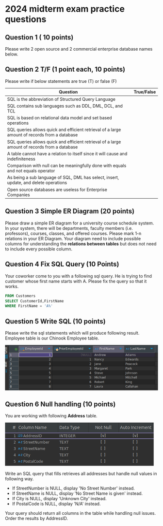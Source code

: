 # 2024 midterm exam practice questions

## Question 1 ( 10 points)

 Please write 2 open source and 2 commercial enterprise database names below. 

## Question 2 T/F (1 point each, 10 points)

Please write if below statements are true (T) or false (F)

| Question | True/False |
|---|---|
| SQL is the abbreviation of Structured Query Language |  |
| SQL contains sub languages such as DDL, DML, DCL, and TCL |  |
| SQL is based on relational data model and set based operations |  |
| SQL queries allows quick and efficient retrieval of a large amount of records from a database |  |
| SQL queries allows quick and efficient retrieval of a large amount of records from a database |  |
| A table cannot have a relation to itself since it will cause and indefiniteness |  |
| Comparison with null can be meaningfully done with equals and not equals operator |  |
| As being a sub language of SQL, DML has select, insert, update, and delete operations |  |
| Open source databases are useless for Enterprise Companies |  |

## Question 3 Simple ER Diagram (20 points)

Please draw a simple ER diagram for a university course schedule system.  
In your system, there will be departments, faculty members (i.e. professors), courses, classes, and offered courses.
Please mark 1-n relations in your ER Diagram.
Your diagram need to include possible columns for understanding the **relations between tables** but does not need to include every possible column.

## Question 4 Fix SQL Query (10 Points)

Your coworker come to you with a following sql query.
He is trying to find customer whose first name starts with A.
Please fix the query so that it works.


```sql
FROM Customers
SELECT CustomerId,FirstName
WHERE FirstName = 'A%'
```

## Question 5 Write SQL (10 points)

Please write the sql statements which will produce following result.
Employee table is our Chinook Employee table.

![prior employee id result set](./images/prior-employee-id.png)

## Question 6 Null handling (10 points)

You are working with following **Address** table.

![Address](./images/address-table.png)

Write an SQL query that fills retrieves all addresses but handle null values in following way.

- If StreetNumber is NULL, display 'No Street Number' instead.
- If StreetName is NULL, display 'No Street Name is given' instead.
- If City is NULL, display 'Unknown City' instead.
- If PostalCode is NULL, display 'N/A' instead.

Your query should return all columns in the table while handling null issues. Order the results by AddressID.
